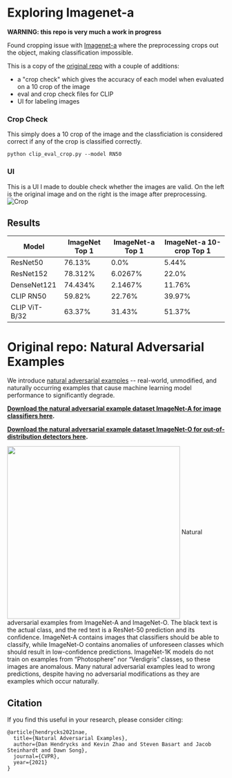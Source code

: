 # Exploring Imagenet-a

**WARNING: this repo is very much  a work in progress**

Found cropping issue with [Imagenet-a](https://arxiv.org/pdf/1907.07174.pdf) where the preprocessing crops out the object, making classification impossible. 

This is a copy of the [original repo](https://github.com/hendrycks/natural-adv-examples) with a couple of additions:
* a "crop check" which gives the accuracy of each model when evaluated on a 10 crop of the image 
* eval and crop check files for CLIP
* UI for labeling images

### Crop Check
This simply does a 10 crop of the image and the classficiation is considered correct if any of the crop is classified correctly. 

`python clip_eval_crop.py --model RN50`


### UI
This is a UI I made to double check whether the images are valid. On the left is the original image and on the right is the image after preprocessing. 
![Crop](crop_error.png)

## Results
| Model | ImageNet Top 1 | ImageNet-a Top 1 |  ImageNet-a 10-crop Top 1 |
| ------- | ------- | ------- | ------- |
| ResNet50 | 76.13% | 0.0% | 5.44% |
| ResNet152 |  78.312% | 6.0267% | 22.0%|
| DenseNet121 |  74.434% | 2.1467% | 11.76%|
| CLIP RN50 | 59.82% | 22.76% | 39.97% |
| CLIP ViT-B/32 | 63.37% | 31.43% | 51.37% |


# Original repo: Natural Adversarial Examples

We introduce [natural adversarial examples](https://arxiv.org/abs/1907.07174) -- real-world, unmodified, and naturally occurring examples that cause machine learning model performance to significantly degrade.

__[Download the natural adversarial example dataset ImageNet-A for image classifiers here](https://people.eecs.berkeley.edu/~hendrycks/imagenet-a.tar).__

__[Download the natural adversarial example dataset ImageNet-O for out-of-distribution detectors here](https://people.eecs.berkeley.edu/~hendrycks/imagenet-o.tar).__

<img align="center" src="examples.png" width="400">
Natural adversarial examples from ImageNet-A and ImageNet-O. The black text is the actual class, and
the red text is a ResNet-50 prediction and its confidence. ImageNet-A contains images that classifiers should be
able to classify, while ImageNet-O contains anomalies of unforeseen classes which should result in low-confidence
predictions. ImageNet-1K models do not train on examples from “Photosphere” nor “Verdigris” classes, so these images
are anomalous. Many natural adversarial examples lead to wrong predictions, despite having no adversarial modifications as they are examples which occur naturally.

## Citation

If you find this useful in your research, please consider citing:

    @article{hendrycks2021nae,
      title={Natural Adversarial Examples},
      author={Dan Hendrycks and Kevin Zhao and Steven Basart and Jacob Steinhardt and Dawn Song},
      journal={CVPR},
      year={2021}
    }
